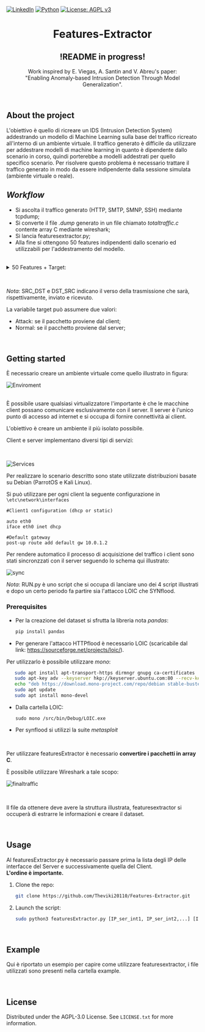 [![LinkedIn][linkedin-shield]][linkedin-url]
 [![Python][Python]][python-url] 
 [![License: AGPL v3](https://img.shields.io/badge/License-AGPL_v3-blue.svg)](https://www.gnu.org/licenses/agpl-3.0)

<h1 align='center'>Features-Extractor</h1>
<h2 align='center'>!README in progress!</h2>

<p align='center'> Work inspired by E. Viegas, A. Santin and V. Abreu's paper:<br>"Enabling Anomaly-based Intrusion Detection Through Model Generalization". </p>

<br>

## About the project

<p>L'obiettivo è quello di ricreare un IDS (Intrusion Detection System) addestrando un modello di Machine Learning sulla base del traffico ricreato all'interno di un ambiente virtuale. Il traffico generato è difficile da utilizzare per addestrare modelli di machine learning in quanto è dipendente dallo scenario in corso, quindi porterebbe a modelli addestrati per quello specifico scenario. Per risolvere questo problema è necessario trattare il traffico generato in modo da essere indipendente dalla sessione simulata (ambiente virtuale o reale).<br>

## *Workflow*
* Si ascolta il traffico generato (HTTP, SMTP, SMNP, SSH) mediante tcpdump; 
* Si converte il file *.dump* generato in un file chiamato *totaltraffic.c* contente array C mediante wireshark;
* Si lancia featuresextractor.py;
* Alla fine si ottengono 50 features indipendenti dallo scenario ed utilizzabili per l'addestramento del modello.

<br>
  
<details>
<summary>50 Features + Target:</summary>
<ol>
   <li>IP_TYPE</li>
   <li>IP_LEN</li>
   <li>FR_LENGHT</li>
   <li>IP_ID</li>
   <li>IP_RESERVED</li>
   <li>IP_DF</li>
   <li>IP_MF</li>
   <li>IP_OFFSET</li>
   <li>IP_PROTO</li>
   <li>IP_CHECKSUM</li>
   <li>UDP_SPORT</li>
   <li>UDP_DPORT</li>
   <li>UDP_LEN</li>
   <li>UDP_CHK</li>
   <li>ICMP_TYPE</li>
   <li>ICMP_CODE</li>
   <li>ICMP_CHK</li>
   <li>TCP_SPORT</li>
   <li>TCP_DPORT</li>
   <li>TCP_SEQ</li>
   <li>TCP_ACK</li>
   <li>TCP_FFIN</li>
   <li>TCP_FSYN</li>
   <li>TCP_FRST</li>
   <li>TCP_FPUSH</li>
   <li>TCP_FACK</li>
   <li>TCP_FURG</li>
   <li>COUNT_FR_SRC_DST</li>
   <li>COUNT_FR_DST_SRC</li>
   <li>NUM_BYTES_SRC_DST</li>
   <li>NUM_BYTES_DST_SRC</li>
   <li>NUM_PUSHED_SRC_DST</li>
   <li>NUM_PUSHED_DST_SRC</li>
   <li>NUM_SYN_FIN_SRC_DST</li>
   <li>NUM_SYN_FIN_DST_SRC</li>
   <li>NUM_FIN_SRC_DST</li>
   <li>NUM_FIN_DST_SRC</li>
   <li>NUM_ACK_SRC_DST</li>
   <li>NUM_ACK_DST_SRC</li>
   <li>NUM_SYN_SRC_DST</li>
   <li>NUM_SYN_DST_SRC</li>
   <li>NUM_RST_SRC_DST</li>
   <li>NUM_RST_DST_SRC</li>
   <li>COUNT_SERV_SRC_DST</li>
   <li>COUNT_SERV_DST_SRC</li>
   <li>NUM_BYTES_SERV_SRC_DST</li>
   <li>NUM_BYTES_SERV_DST_SRC</li>
   <li>FIRST_PACKET</li>
   <li>FIRST_SERV_PACKET</li>
   <li>CONN_STATUS</li>
   <li>TYPE</li>
</ol>
</details>
</p>
<br>

*Nota*: SRC_DST e DST_SRC indicano il verso della trasmissione che sarà, rispettivamente, inviato e ricevuto.

La variabile target può assumere due valori:
*  Attack: se il pacchetto proviene dal client;
*  Normal: se il pacchetto proviene dal server;
<br>

## Getting started
È necessario creare un ambiente virtuale come quello illustrato in figura:
<br>

![Enviroment][enviroment-screenshot]

<br>
È possibile usare qualsiasi virtualizzatore l'importante è che le macchine client possano comunicare esclusivamente con il server.
Il server è l'unico punto di accesso ad internet e si occupa di fornire connettività ai client.

L'obiettivo è creare un ambiente il più isolato possibile.
<br>

Client e server implementano diversi tipi di servizi:

<br>

![Services][services-screenshot]

Per realizzare lo scenario descritto sono state utilizzate distribuzioni basate su Debian (ParrotOS e Kali Linux).
<br>

Si può utilizzare per ogni client la seguente configurazione in `\etc\network\interfaces`
```
#Client1 configuration (dhcp or static)

auto eth0
iface eth0 inet dhcp

#Default gateway
post-up route add default gw 10.0.1.2
```

Per rendere automatico il processo di acquisizione del traffico i client sono stati sincronzzati con il server seguendo lo schema qui illustrato:

![sync][sync-screenshot]
<br>

*Nota*: RUN.py è uno script che si occupa di lanciare uno dei 4 script illustrati e dopo un certo periodo fa partire sia l'attacco LOIC che SYNflood.

### Prerequisites
* Per la creazione del dataset si sfrutta la libreria nota _pandas_:
  
  ```sh
  pip install pandas
  ```

* Per generare l'attacco HTTPflood è necessario LOIC (scaricabile dal link: https://sourceforge.net/projects/loic/).

Per utilizzarlo è possibile utilizzare _mono_:
```sh
   sudo apt install apt-transport-https dirmngr gnupg ca-certificates
   sudo apt-key adv --keyserver hkp://keyserver.ubuntu.com:80 --recv-keys 3FA7E0328081BFF6A14DA29AA6A19B38D3D831EF
   echo "deb https://download.mono-project.com/repo/debian stable-buster main" | sudo tee /etc/apt/sources.list.d/mono-official-stable.list
   sudo apt update
   sudo apt install mono-devel
```
* Dalla cartella LOIC:
  ```
  sudo mono /src/bin/Debug/LOIC.exe
  ```
* Per synflood si utilizzi la suite *metasploit*
  
  <br>

Per utilizzare featuresExtractor è necessario <strong>convertire i pacchetti in array C</strong>.



È possibile utilizzare Wireshark a tale scopo:
<br>

![finaltraffic][finaltraffic-screenshot]

<br>

Il file da ottenere deve avere la struttura illustrata, featuresextractor si occuperà di estrarre le informazioni e creare il dataset.

<br>

## Usage

Al featuresExtractor.py è necessario passare prima la lista degli IP delle interfacce del Server e successivamente quella del Client.
<br>
<strong>L'ordine è importante.</strong>

1. Clone the repo:
   ```sh
   git clone https://github.com/Theviki20110/Features-Extractor.git
   ```
2. Launch the script:
   ```sh
   sudo python3 featuresExtractor.py [IP_ser_int1, IP_ser_int2,...] [IP_client1_int, IP_client2_int,...]
   ```
<br>

## Example
Qui è riportato un esempio per capire come utilizzare featuresextractor, i file utilizzati sono presenti nella cartella example.

<br>

## License
Distributed under the AGPL-3.0 License. See `LICENSE.txt` for more information.

[Python]: https://img.shields.io/badge/-python-yellow?style=for-the-badge&logo=python
[python-url]: https://www.python.org/
[linkedin-shield]: https://img.shields.io/badge/-LinkedIN-informational?style=for-the-badge&logo=linkedin
[linkedin-url]: https://www.linkedin.com/in/vincenzo-lapadula-85a937164/
[enviroment-screenshot]: res/image1.png
[services-screenshot]: res/image2.png
[sync-screenshot]: res/image3.png
[finaltraffic-screenshot]: res/image4.png
